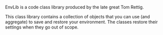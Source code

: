 EnvLib is a code class library produced by the late great Tom Rettig.

This class library contains a collection of objects that you can use (and aggregate) to save and restore your environment. The classes restore their settings when they go out of scope.